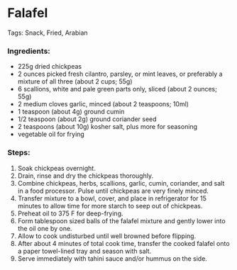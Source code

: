 # Falafel

Tags: Snack, Fried, Arabian


### Ingredients:

- 225g dried chickpeas
- 2 ounces picked fresh cilantro, parsley, or mint leaves, or preferably a mixture of all three (about 2 cups; 55g)
- 6 scallions, white and pale green parts only, sliced (about 2 ounces; 55g)
- 2 medium cloves garlic, minced (about 2 teaspoons; 10ml)
- 1 teaspoon (about 4g) ground cumin
- 1/2 teaspoon (about 2g) ground coriander seed
- 2 teaspoons (about 10g) kosher salt, plus more for seasoning
- vegetable oil for frying

### Steps:

1. Soak chickpeas overnight.
2. Drain, rinse and dry the chickpeas thoroughly.
3. Combine chickpeas, herbs, scallions, garlic, cumin, coriander, and salt in a food processor. Pulse until chickpeas are very finely minced.
4. Transfer mixture to a bowl, cover, and place in refrigerator for 15 minutes to allow time for more starch to seep out of chickpeas.
5. Preheat oil to 375 F for deep-frying.
6. Form tablespoon sized balls of the falafel mixture and gently lower into the oil one by one.
7. Allow to cook undisturbed until well browned before flipping.
8. After about 4 minutes of total cook time, transfer the cooked falafel onto a paper towel-lined tray and season with salt.
9. Serve immediately with tahini sauce and/or hummus on the side.
